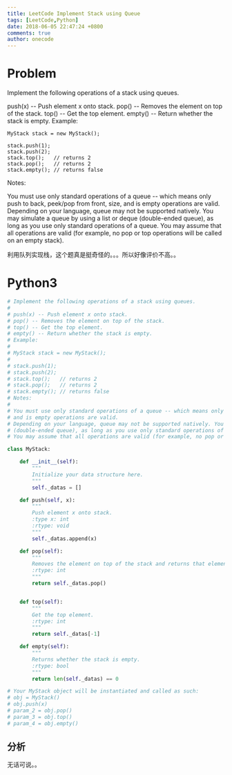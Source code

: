 ```yaml
---
title: LeetCode Implement Stack using Queue
tags: [LeetCode,Python]
date: 2018-06-05 22:47:24 +0800
comments: true
author: onecode
---
```

# Problem

Implement the following operations of a stack using queues.

push(x) -- Push element x onto stack.
pop() -- Removes the element on top of the stack.
top() -- Get the top element.
empty() -- Return whether the stack is empty.
Example:

```
MyStack stack = new MyStack();

stack.push(1);
stack.push(2);  
stack.top();   // returns 2
stack.pop();   // returns 2
stack.empty(); // returns false
```

Notes:

You must use only standard operations of a queue -- which means only push to back, peek/pop from front, size, and is empty operations are valid.
Depending on your language, queue may not be supported natively. You may simulate a queue by using a list or deque (double-ended queue), as long as you use only standard operations of a queue.
You may assume that all operations are valid (for example, no pop or top operations will be called on an empty stack).

利用队列实现栈，这个题真是挺奇怪的。。。所以好像评价不高。。

<!--break-->

# Python3

``` python
# Implement the following operations of a stack using queues.
#
# push(x) -- Push element x onto stack.
# pop() -- Removes the element on top of the stack.
# top() -- Get the top element.
# empty() -- Return whether the stack is empty.
# Example:
#
# MyStack stack = new MyStack();
#
# stack.push(1);
# stack.push(2);
# stack.top();   // returns 2
# stack.pop();   // returns 2
# stack.empty(); // returns false
# Notes:
#
# You must use only standard operations of a queue -- which means only push to back, peek/pop from front, size,
# and is empty operations are valid.
# Depending on your language, queue may not be supported natively. You may simulate a queue by using a list or deque
# (double-ended queue), as long as you use only standard operations of a queue.
# You may assume that all operations are valid (for example, no pop or top operations will be called on an empty stack).

class MyStack:

    def __init__(self):
        """
        Initialize your data structure here.
        """
        self._datas = []

    def push(self, x):
        """
        Push element x onto stack.
        :type x: int
        :rtype: void
        """
        self._datas.append(x)

    def pop(self):
        """
        Removes the element on top of the stack and returns that element.
        :rtype: int
        """
        return self._datas.pop()


    def top(self):
        """
        Get the top element.
        :rtype: int
        """
        return self._datas[-1]

    def empty(self):
        """
        Returns whether the stack is empty.
        :rtype: bool
        """
        return len(self._datas) == 0

# Your MyStack object will be instantiated and called as such:
# obj = MyStack()
# obj.push(x)
# param_2 = obj.pop()
# param_3 = obj.top()
# param_4 = obj.empty()

```

## 分析

无话可说。。